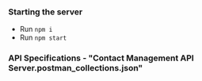 ### Starting the server

- Run `npm i`
- Run `npm start`

### API Specifications - "Contact Management API Server.postman_collections.json"
